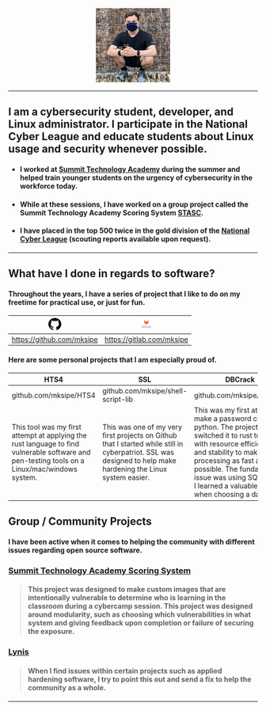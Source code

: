 
<div style="text-align:center"><img src="_layouts/assets/me.jpg" /></div>

___

## I am a cybersecurity student, developer, and Linux administrator.  I participate in the National Cyber League and educate students about Linux usage and security whenever possible.

 * #### I worked at [Summit Technology Academy](https://sta.lsr7.org/) during the summer and helped train younger students on the urgency of cybersecurity in the workforce today.
 * #### While at these sessions, I have worked on a group project called the Summit Technology Academy Scoring System [STASC](https://gitlab.com/summit-technology-academy/stasc).
* #### I have placed in the top 500 twice in the gold division of the [National Cyber League](nationalcyberleague.org) (scouting reports available upon request).

___

## What have I done in regards to software?

#### Throughout the years, I have a series of project that I like to do on my freetime for practical use, or just for fun.


| <img src=_layouts\assets\github.png style=zoom:5%;align:middle;/>|<img src="_layouts\assets\gitlab.png" style=zoom:2.5%;align:middle;/>|
| ------------------------------------------------------------ | ------------------------------------------------------------ |
| https://github.com/mksipe                                    | https://gitlab.com/mksipe                                    |

#### Here are some personal projects that I am especially proud of.

|HTS4|SSL|DBCrack|Caecrack|
|-|-|-|-|
|github.com/mksipe/HTS4|github.com/mksipe/shell-script-lib|github.com/mksipe/dbcrack|github.com/caecrack|
|This tool was my first attempt at applying the rust language to find vulnerable software and pen-testing tools on a Linux/mac/windows system. | This was one of my very first projects on Github that I started while still in cyberpatriot. SSL was designed to help make hardening the Linux system easier. | This was my first attempt to make a password cracker in python. The project switched it to rust to help with resource efficiency and stability to make processing as fast as possible. The fundamental issue was using SQLite, and I learned a valuable lesson when choosing a database.| Caecrack was a shot as making an automatic Ceasar cipher cracker to make a mass toolkit in the National Cyber League to make the cryptography section easier.|

## Group / Community Projects

#### I have been active when it comes to helping the community with different issues regarding open source software. 

### [Summit Technology Academy Scoring System](https://gitlab.com/summit-technology-academy/stasc)

> #### This project was designed to make custom images that are intentionally vulnerable to determine who is learning in the classroom during a cybercamp session. This project was designed around modularity, such as choosing which vulnerabilities in what system and giving feedback upon completion or failure of securing the exposure.

### [Lynis](https://github.com/CISOfy/lynis)
> #### When I find issues within certain projects such as applied hardening software, I try to point this out and send a fix to help the community as a whole.

___
